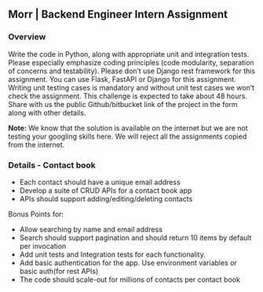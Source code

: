 ## Morr | Backend Engineer Intern Assignment
### Overview
Write the code in Python, along with appropriate unit and integration tests. Please especially emphasize coding principles (code modularity, separation of concerns and testability).
Please don’t use Django rest framework for this assignment. You can use Flask, FastAPI or Django for this assignment.
Writing unit testing cases is mandatory and without unit test cases we won’t check the assignment.
This challenge is expected to take about 48 hours.
Share with us the public Github/bitbucket link of the project in the form along with other details.

**Note:** We know that the solution is available on the internet but we are not testing your googling skills here. We will reject all the assignments copied from the internet.

### Details - Contact book
- Each contact should have a unique email address
- Develop a suite of CRUD APIs for a contact book app
- APIs should support adding/editing/deleting contacts

Bonus Points for:
- Allow searching by name and email address
- Search should support pagination and should return 10 items by default per invocation
- Add unit tests and Integration tests for each functionality.
- Add basic authentication for the app. Use environment variables or basic auth(for rest APIs)
- The code should scale-out for millions of contacts per contact book

